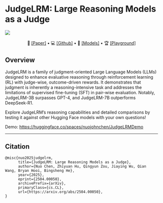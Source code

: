 # JudgeLRM: Large Reasoning Models as a Judge

<a href='https://arxiv.org/abs/2504.00050'><img src='https://img.shields.io/badge/arXiv-2504.00050-b31b1b.svg'></a> &nbsp;

<p align="center">
  📃 <a href="https://arxiv.org/abs/2504.00050" target="_blank">[Paper]</a> • 💻 <a href="https://github.com/NuoJohnChen/JudgeLRM" target="_blank">[Github]</a> • 🤗 <a href="https://huggingface.co/nuojohnchen/JudgeLRM-7B" target="_blank">[Models]</a> • 🏆 <a href="https://huggingface.co/spaces/nuojohnchen/JudgeLRMDemo" target="_blank">[Playground]</a>
</p>

## Overview
JudgeLRM is a family of judgment-oriented Large Language Models (LLMs) designed to enhance evaluative reasoning through reinforcement learning (RL) with judge-wise, outcome-driven rewards. It demonstrates that judgment is inherently a reasoning-intensive task and addresses the limitations of supervised fine-tuning (SFT) in pair-wise evaluation. Notably, JudgeLRM-3B surpasses GPT-4, and JudgeLRM-7B outperforms DeepSeek-R1.

Explore JudgeLRM’s reasoning capabilities and detailed comparisons by testing it against other Hugging Face models with your own questions!

Demo: https://huggingface.co/spaces/nuojohnchen/JudgeLRMDemo

---

## Citation
```
@misc{nuo2025judgelrm,
      title={JudgeLRM: Large Reasoning Models as a Judge}, 
      author={Nuo Chen, Zhiyuan Hu, Qingyun Zou, Jiaying Wu, Qian Wang, Bryan Hooi, Bingsheng He},
      year={2025},
      eprint={2504.00050},
      archivePrefix={arXiv},
      primaryClass={cs.CL},
      url={https://arxiv.org/abs/2504.00050}, 
}
```
